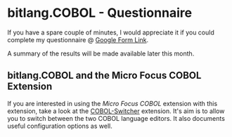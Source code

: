 # bitlang.COBOL - Questionnaire

If you have a spare couple of minutes, I would appreciate it if you could complete my questionnaire @ [Google Form Link](https://docs.google.com/forms/d/e/1FAIpQLScf7xIL2xc6leESzVVJH55Gufe1QoooE7G5pzoCDItOi5JlHg/viewform?usp=pp_url&entry.1100987930=No&entry.305553560=Yes&entry.1168732002=3&entry.1481499705=3&entry.575472136=3&entry.1667323397=3&entry.1126035919=3&entry.1982811693=3&entry.587605597=3).

A summary of the results will be made available later this month.

## bitlang.COBOL and the Micro Focus COBOL Extension

If you are interested in using the *Micro Focus COBOL* extension with this extension, take a look at the [COBOL-Switcher](https://marketplace.visualstudio.com/items?itemName=bitlang.cobol-switcher) extension.   It's aim is to allow you to switch between the two COBOL language editors.   It also documents useful configuration options as well.
